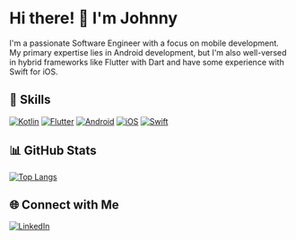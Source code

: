 # Hi there! 👋 I'm Johnny

I'm a passionate Software Engineer with a focus on mobile development. My primary expertise lies in Android development, but I'm also well-versed in hybrid frameworks like Flutter with Dart and have some experience with Swift for iOS.

## 🚀 Skills
[![Kotlin](https://img.shields.io/badge/Kotlin-%230095D5.svg?&style=for-the-badge&logo=kotlin&logoColor=white)](https://kotlinlang.org/)
[![Flutter](https://img.shields.io/badge/Flutter-%2302569B.svg?&style=for-the-badge&logo=flutter&logoColor=white)](https://flutter.dev/)
[![Android](https://img.shields.io/badge/Android-%233DDC84.svg?&style=for-the-badge&logo=android&logoColor=white)](https://www.android.com/)
[![iOS](https://img.shields.io/badge/iOS-%23000000.svg?&style=for-the-badge&logo=apple&logoColor=white)](https://www.apple.com/ios/)
[![Swift](https://img.shields.io/badge/Swift-%23FA7343.svg?&style=for-the-badge&logo=swift&logoColor=white)](https://developer.apple.com/swift/)


## 📊 GitHub Stats
[![Top Langs](https://github-readme-stats.vercel.app/api/top-langs/?username=johnnyFa&theme=tokyonight)](https://github.com/johnnyFa)

## 🌐 Connect with Me
[![LinkedIn](https://img.shields.io/badge/LinkedIn-Johnny_Fagundes-0077B5?style=for-the-badge&logo=linkedin&logoColor=white)](https://www.linkedin.com/in/johnny-fagundes/)


